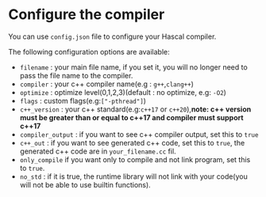 # Configure the compiler
You can use `config.json` file to configure your Hascal compiler.

The following configuration options are available:
- `filename` : your main file name, if you set it, you will no longer need to pass the file name to the compiler.
- `compiler` : your c++ compiler name(e.g : `g++`,`clang++`)
- `optimize` : optimize level(0,1,2,3)(default : no optimize, e.g: `-O2`)
- `flags` : custom flags(e.g:`["-pthread"]`)
- `c++_version` : your c++ standard(e.g:`c++17` or `c++20`),**note: c++ version must be greater than or equal to c++17 and compiler must support c++17**
- `compiler_output` : if you want to see c++ compiler output, set this to `true`
- `c++_out` : if you want to see generated c++ code, set this to `true`, the generated c++ code are in `your_filename.cc` fil.
- `only_compile` if you want only to compile and not link program, set this to `true`.
- `no_std` : if it is true, the runtime library will not link with your code(you will not be able to use builtin functions).